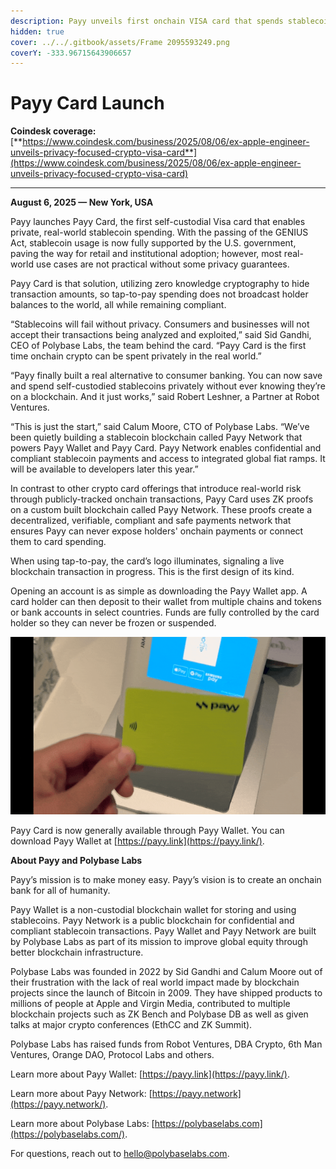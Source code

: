 ```yaml
---
description: Payy unveils first onchain VISA card that spends stablecoins privately
hidden: true
cover: ../../.gitbook/assets/Frame 2095593249.png
coverY: -333.96715643906657
---
```


# Payy Card Launch

**Coindesk coverage:** [**https://www.coindesk.com/business/2025/08/06/ex-apple-engineer-unveils-privacy-focused-crypto-visa-card**](https://www.coindesk.com/business/2025/08/06/ex-apple-engineer-unveils-privacy-focused-crypto-visa-card)

***

**August 6, 2025 — New York, USA**

Payy launches Payy Card, the first self-custodial Visa card that enables private, real-world stablecoin spending. With the passing of the GENIUS Act, stablecoin usage is now fully supported by the U.S. government, paving the way for retail and institutional adoption; however, most real-world use cases are not practical without some privacy guarantees.

Payy Card is that solution, utilizing zero knowledge cryptography to hide transaction amounts, so tap-to-pay spending does not broadcast holder balances to the world, all while remaining compliant.

“Stablecoins will fail without privacy. Consumers and businesses will not accept their transactions being analyzed and exploited,” said Sid Gandhi, CEO of Polybase Labs, the team behind the card. “Payy Card is the first time onchain crypto can be spent privately in the real world.”

“Payy finally built a real alternative to consumer banking. You can now save and spend self-custodied stablecoins privately without ever knowing they’re on a blockchain. And it just works,” said Robert Leshner, a Partner at Robot Ventures.

“This is just the start,” said Calum Moore, CTO of Polybase Labs. “We’ve been quietly building a stablecoin blockchain called Payy Network that powers Payy Wallet and Payy Card. Payy Network enables confidential and compliant stablecoin payments and access to integrated global fiat ramps. It will be available to developers later this year.”

In contrast to other crypto card offerings that introduce real-world risk through publicly-tracked onchain transactions, Payy Card uses ZK proofs on a custom built blockchain called Payy Network. These proofs create a decentralized, verifiable, compliant and safe payments network that ensures Payy can never expose holders' onchain payments or connect them to card spending.

When using tap-to-pay, the card’s logo illuminates, signaling a live blockchain transaction in progress. This is the first design of its kind.

Opening an account is as simple as downloading the Payy Wallet app. A card holder can then deposit to their wallet from multiple chains and tokens or bank accounts in select countries. Funds are fully controlled by the card holder so they can never be frozen or suspended.

<div data-full-width="false"><img src="../../.gitbook/assets/1.gif" alt=""></div>

Payy Card is now generally available through Payy Wallet. You can download Payy Wallet at [https://payy.link](https://payy.link/).

**About Payy and Polybase Labs**

Payy’s mission is to make money easy. Payy’s vision is to create an onchain bank for all of humanity.

Payy Wallet is a non-custodial blockchain wallet for storing and using stablecoins. Payy Network is a public blockchain for confidential and compliant stablecoin transactions. Payy Wallet and Payy Network are built by Polybase Labs as part of its mission to improve global equity through better blockchain infrastructure.

Polybase Labs was founded in 2022 by Sid Gandhi and Calum Moore out of their frustration with the lack of real world impact made by blockchain projects since the launch of Bitcoin in 2009. They have shipped products to millions of people at Apple and Virgin Media, contributed to multiple blockchain projects such as ZK Bench and Polybase DB as well as given talks at major crypto conferences (EthCC and ZK Summit).

Polybase Labs has raised funds from Robot Ventures, DBA Crypto, 6th Man Ventures, Orange DAO, Protocol Labs and others.

Learn more about Payy Wallet: [https://payy.link](https://payy.link/).

Learn more about Payy Network: [https://payy.network](https://payy.network/).

Learn more about Polybase Labs: [https://polybaselabs.com](https://polybaselabs.com/).

For questions, reach out to [hello@polybaselabs.com](mailto:hello@polybaselabs.com).
